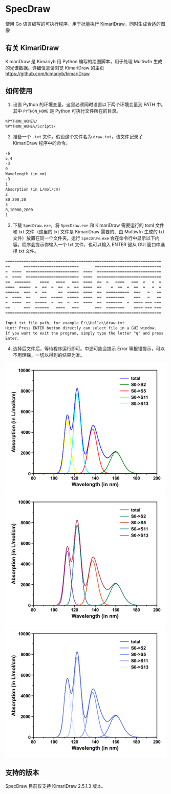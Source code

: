 # SpecDraw

使用 Go 语言编写的可执行程序，用于批量执行 KimariDraw，同时生成合适的图像

## 有关 KimariDraw

KimariDraw 是 Kimariyb 用 Python 编写的绘图脚本，用于处理 Multiwfn 生成的光谱数据。详细信息请浏览 KimariDraw 的主页 https://github.com/kimariyb/kimariDraw

## 如何使用

1. 设置 Python 的环境变量，这里必须同时设置以下两个环境变量到 PATH 中。其中 `PYTHON_HOME` 是 Python 可执行文件所在的目录。

```shell
%PYTHON_HOME%/
%PYTHON_HOME%/Scripts/
```

2. 准备一个 `.txt` 文件，假设这个文件名为 `draw.txt`，该文件记录了 KimariDraw 程序中的命令。

```text
-6
5,4
-3
0
Wavelength (in nm)
-3
1
Absorption (in L/mol/cm)
2
80,200,20
3
0,10000,2000
1
```

3. 下载 `SpecDraw.exe`，将 `SpecDraw.exe` 和 KimariDraw 需要运行的 toml 文件和 txt 文件（这里的 txt 文件是 KimariDraw 需要的、由 Multiwfn 生成的 txt 文件）放置在同一个文件夹。运行 `SpecDraw.exe` 会在命令行中显示以下内容。程序会提示你输入一个 txt 文件，也可以输入 ENTER 键从 GUI 窗口中选择 txt 文件。

```shell
====================================================================
==      ========================       =============================
=  ====  =======================  ====  ============================
=  ====  =======================  ====  ============================
==  =======    ====   ====   ===  ====  ==  =   ====   ===  =   =  =
====  =====  =  ==  =  ==  =  ==  ====  ==    =  ==  =  ==  =   =  =
======  ===  =  ==     ==  =====  ====  ==  ==========  ===   =   ==
=  ====  ==    ===  =====  =====  ====  ==  ========    ===   =   ==
=  ====  ==  =====  =  ==  =  ==  ====  ==  =======  =  ==== === ===
==      ===  ======   ====   ===       ===  ========    ==== === ===
====================================================================

Input txt file path, for example E:\\Hello\\draw.txt
Hint: Press ENTER button directly can select file in a GUI window.
If you want to exit the program, simply type the letter "q" and press Enter.
```

4. 选择后文件后，等待程序运行即可。中途可能会提示 Error 等报错提示，可以不用理睬，一切以得到的结果为准。

<img src="example/uv1.png">
<img src="example/uv2.png">
<img src="example/uv3.png">

## 支持的版本

SpecDraw 目前仅支持 KimariDraw 2.5.1.3 版本。